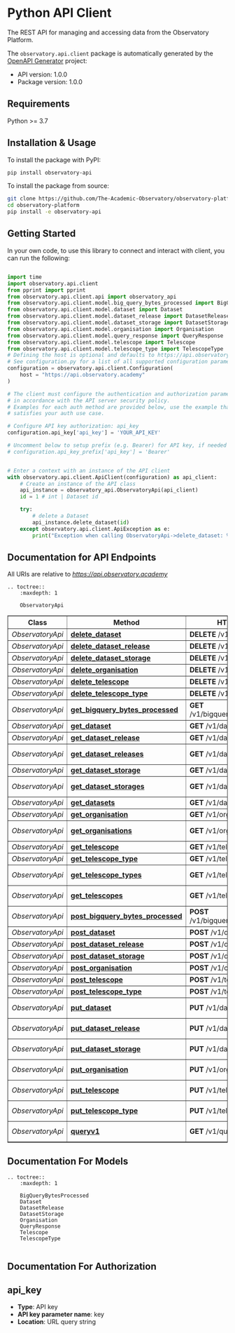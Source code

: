 # Python API Client
The REST API for managing and accessing data from the Observatory Platform. 

The `observatory.api.client` package is automatically generated by the [OpenAPI Generator](https://openapi-generator.tech) project:

- API version: 1.0.0
- Package version: 1.0.0

## Requirements
Python >= 3.7

## Installation & Usage
To install the package with PyPI:
```bash
pip install observatory-api
```

To install the package from source:
```bash
git clone https://github.com/The-Academic-Observatory/observatory-platform.git
cd observatory-platform
pip install -e observatory-api
```

## Getting Started
In your own code, to use this library to connect and interact with client,
you can run the following:

```python

import time
import observatory.api.client
from pprint import pprint
from observatory.api.client.api import observatory_api
from observatory.api.client.model.big_query_bytes_processed import BigQueryBytesProcessed
from observatory.api.client.model.dataset import Dataset
from observatory.api.client.model.dataset_release import DatasetRelease
from observatory.api.client.model.dataset_storage import DatasetStorage
from observatory.api.client.model.organisation import Organisation
from observatory.api.client.model.query_response import QueryResponse
from observatory.api.client.model.telescope import Telescope
from observatory.api.client.model.telescope_type import TelescopeType
# Defining the host is optional and defaults to https://api.observatory.academy
# See configuration.py for a list of all supported configuration parameters.
configuration = observatory.api.client.Configuration(
    host = "https://api.observatory.academy"
)

# The client must configure the authentication and authorization parameters
# in accordance with the API server security policy.
# Examples for each auth method are provided below, use the example that
# satisfies your auth use case.

# Configure API key authorization: api_key
configuration.api_key['api_key'] = 'YOUR_API_KEY'

# Uncomment below to setup prefix (e.g. Bearer) for API key, if needed
# configuration.api_key_prefix['api_key'] = 'Bearer'


# Enter a context with an instance of the API client
with observatory.api.client.ApiClient(configuration) as api_client:
    # Create an instance of the API class
    api_instance = observatory_api.ObservatoryApi(api_client)
    id = 1 # int | Dataset id

    try:
        # delete a Dataset
        api_instance.delete_dataset(id)
    except observatory.api.client.ApiException as e:
        print("Exception when calling ObservatoryApi->delete_dataset: %s\n" % e)
```

## Documentation for API Endpoints

All URIs are relative to *https://api.observatory.academy*

```eval_rst
.. toctree::
    :maxdepth: 1

    ObservatoryApi
```

<div class="wy-table-responsive"><table border="1" class="docutils">
<thead>
<tr>
<th>Class</th>
<th>Method</th>
<th>HTTP request</th>
<th>Description</th>
</tr>
</thead>
<tbody>


<tr>
<td><em>ObservatoryApi</em></td>
<td><a href="ObservatoryApi.html#delete_dataset"><strong>delete_dataset</strong></a></td>
<td><strong>DELETE</strong> /v1/dataset</td>
<td>delete a Dataset</td>
</tr>

<tr>
<td><em>ObservatoryApi</em></td>
<td><a href="ObservatoryApi.html#delete_dataset_release"><strong>delete_dataset_release</strong></a></td>
<td><strong>DELETE</strong> /v1/dataset_release</td>
<td>delete a DatasetRelease</td>
</tr>

<tr>
<td><em>ObservatoryApi</em></td>
<td><a href="ObservatoryApi.html#delete_dataset_storage"><strong>delete_dataset_storage</strong></a></td>
<td><strong>DELETE</strong> /v1/dataset_storage</td>
<td>delete a DatasetStorage</td>
</tr>

<tr>
<td><em>ObservatoryApi</em></td>
<td><a href="ObservatoryApi.html#delete_organisation"><strong>delete_organisation</strong></a></td>
<td><strong>DELETE</strong> /v1/organisation</td>
<td>delete an Organisation</td>
</tr>

<tr>
<td><em>ObservatoryApi</em></td>
<td><a href="ObservatoryApi.html#delete_telescope"><strong>delete_telescope</strong></a></td>
<td><strong>DELETE</strong> /v1/telescope</td>
<td>delete a Telescope</td>
</tr>

<tr>
<td><em>ObservatoryApi</em></td>
<td><a href="ObservatoryApi.html#delete_telescope_type"><strong>delete_telescope_type</strong></a></td>
<td><strong>DELETE</strong> /v1/telescope_type</td>
<td>delete a TelescopeType</td>
</tr>

<tr>
<td><em>ObservatoryApi</em></td>
<td><a href="ObservatoryApi.html#get_bigquery_bytes_processed"><strong>get_bigquery_bytes_processed</strong></a></td>
<td><strong>GET</strong> /v1/bigquery_bytes_processed</td>
<td>get a BigQueryBytesProcessed</td>
</tr>

<tr>
<td><em>ObservatoryApi</em></td>
<td><a href="ObservatoryApi.html#get_dataset"><strong>get_dataset</strong></a></td>
<td><strong>GET</strong> /v1/dataset</td>
<td>get a Dataset</td>
</tr>

<tr>
<td><em>ObservatoryApi</em></td>
<td><a href="ObservatoryApi.html#get_dataset_release"><strong>get_dataset_release</strong></a></td>
<td><strong>GET</strong> /v1/dataset_release</td>
<td>get a DatasetRelease</td>
</tr>

<tr>
<td><em>ObservatoryApi</em></td>
<td><a href="ObservatoryApi.html#get_dataset_releases"><strong>get_dataset_releases</strong></a></td>
<td><strong>GET</strong> /v1/dataset_releases</td>
<td>Get a list of DatasetRelease objects</td>
</tr>

<tr>
<td><em>ObservatoryApi</em></td>
<td><a href="ObservatoryApi.html#get_dataset_storage"><strong>get_dataset_storage</strong></a></td>
<td><strong>GET</strong> /v1/dataset_storage</td>
<td>get a DatasetStorage</td>
</tr>

<tr>
<td><em>ObservatoryApi</em></td>
<td><a href="ObservatoryApi.html#get_dataset_storages"><strong>get_dataset_storages</strong></a></td>
<td><strong>GET</strong> /v1/dataset_storages</td>
<td>Get a list of DatasetStorage objects</td>
</tr>

<tr>
<td><em>ObservatoryApi</em></td>
<td><a href="ObservatoryApi.html#get_datasets"><strong>get_datasets</strong></a></td>
<td><strong>GET</strong> /v1/datasets</td>
<td>Get a list of Datasets</td>
</tr>

<tr>
<td><em>ObservatoryApi</em></td>
<td><a href="ObservatoryApi.html#get_organisation"><strong>get_organisation</strong></a></td>
<td><strong>GET</strong> /v1/organisation</td>
<td>get an Organisation</td>
</tr>

<tr>
<td><em>ObservatoryApi</em></td>
<td><a href="ObservatoryApi.html#get_organisations"><strong>get_organisations</strong></a></td>
<td><strong>GET</strong> /v1/organisations</td>
<td>Get a list of Organisations</td>
</tr>

<tr>
<td><em>ObservatoryApi</em></td>
<td><a href="ObservatoryApi.html#get_telescope"><strong>get_telescope</strong></a></td>
<td><strong>GET</strong> /v1/telescope</td>
<td>get a Telescope</td>
</tr>

<tr>
<td><em>ObservatoryApi</em></td>
<td><a href="ObservatoryApi.html#get_telescope_type"><strong>get_telescope_type</strong></a></td>
<td><strong>GET</strong> /v1/telescope_type</td>
<td>get a TelescopeType</td>
</tr>

<tr>
<td><em>ObservatoryApi</em></td>
<td><a href="ObservatoryApi.html#get_telescope_types"><strong>get_telescope_types</strong></a></td>
<td><strong>GET</strong> /v1/telescope_types</td>
<td>Get a list of TelescopeType objects</td>
</tr>

<tr>
<td><em>ObservatoryApi</em></td>
<td><a href="ObservatoryApi.html#get_telescopes"><strong>get_telescopes</strong></a></td>
<td><strong>GET</strong> /v1/telescopes</td>
<td>Get a list of Telescope objects</td>
</tr>

<tr>
<td><em>ObservatoryApi</em></td>
<td><a href="ObservatoryApi.html#post_bigquery_bytes_processed"><strong>post_bigquery_bytes_processed</strong></a></td>
<td><strong>POST</strong> /v1/bigquery_bytes_processed</td>
<td>create a BigQueryBytesProcessed</td>
</tr>

<tr>
<td><em>ObservatoryApi</em></td>
<td><a href="ObservatoryApi.html#post_dataset"><strong>post_dataset</strong></a></td>
<td><strong>POST</strong> /v1/dataset</td>
<td>create a Dataset</td>
</tr>

<tr>
<td><em>ObservatoryApi</em></td>
<td><a href="ObservatoryApi.html#post_dataset_release"><strong>post_dataset_release</strong></a></td>
<td><strong>POST</strong> /v1/dataset_release</td>
<td>create a DatasetRelease</td>
</tr>

<tr>
<td><em>ObservatoryApi</em></td>
<td><a href="ObservatoryApi.html#post_dataset_storage"><strong>post_dataset_storage</strong></a></td>
<td><strong>POST</strong> /v1/dataset_storage</td>
<td>create a DatasetStorage</td>
</tr>

<tr>
<td><em>ObservatoryApi</em></td>
<td><a href="ObservatoryApi.html#post_organisation"><strong>post_organisation</strong></a></td>
<td><strong>POST</strong> /v1/organisation</td>
<td>create an Organisation</td>
</tr>

<tr>
<td><em>ObservatoryApi</em></td>
<td><a href="ObservatoryApi.html#post_telescope"><strong>post_telescope</strong></a></td>
<td><strong>POST</strong> /v1/telescope</td>
<td>create a Telescope</td>
</tr>

<tr>
<td><em>ObservatoryApi</em></td>
<td><a href="ObservatoryApi.html#post_telescope_type"><strong>post_telescope_type</strong></a></td>
<td><strong>POST</strong> /v1/telescope_type</td>
<td>create a TelescopeType</td>
</tr>

<tr>
<td><em>ObservatoryApi</em></td>
<td><a href="ObservatoryApi.html#put_dataset"><strong>put_dataset</strong></a></td>
<td><strong>PUT</strong> /v1/dataset</td>
<td>create or update a Dataset</td>
</tr>

<tr>
<td><em>ObservatoryApi</em></td>
<td><a href="ObservatoryApi.html#put_dataset_release"><strong>put_dataset_release</strong></a></td>
<td><strong>PUT</strong> /v1/dataset_release</td>
<td>create or update a DatasetRelease</td>
</tr>

<tr>
<td><em>ObservatoryApi</em></td>
<td><a href="ObservatoryApi.html#put_dataset_storage"><strong>put_dataset_storage</strong></a></td>
<td><strong>PUT</strong> /v1/dataset_storage</td>
<td>create or update a DatasetStorage</td>
</tr>

<tr>
<td><em>ObservatoryApi</em></td>
<td><a href="ObservatoryApi.html#put_organisation"><strong>put_organisation</strong></a></td>
<td><strong>PUT</strong> /v1/organisation</td>
<td>create or update an Organisation</td>
</tr>

<tr>
<td><em>ObservatoryApi</em></td>
<td><a href="ObservatoryApi.html#put_telescope"><strong>put_telescope</strong></a></td>
<td><strong>PUT</strong> /v1/telescope</td>
<td>create or update a Telescope</td>
</tr>

<tr>
<td><em>ObservatoryApi</em></td>
<td><a href="ObservatoryApi.html#put_telescope_type"><strong>put_telescope_type</strong></a></td>
<td><strong>PUT</strong> /v1/telescope_type</td>
<td>create or update a TelescopeType</td>
</tr>

<tr>
<td><em>ObservatoryApi</em></td>
<td><a href="ObservatoryApi.html#queryv1"><strong>queryv1</strong></a></td>
<td><strong>GET</strong> /v1/query</td>
<td>Search the Observatory API</td>
</tr>


</tbody>
</table></div>

## Documentation For Models
```eval_rst
.. toctree::
    :maxdepth: 1

    BigQueryBytesProcessed
    Dataset
    DatasetRelease
    DatasetStorage
    Organisation
    QueryResponse
    Telescope
    TelescopeType
    
```

## Documentation For Authorization


## api_key

- **Type**: API key
- **API key parameter name**: key
- **Location**: URL query string

